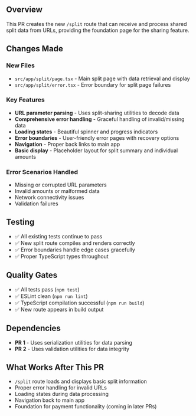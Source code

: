 ## Overview

This PR creates the new `/split` route that can receive and process shared split data from URLs, providing the foundation page for the sharing feature.

## Changes Made

### New Files
- `src/app/split/page.tsx` - Main split page with data retrieval and display
- `src/app/split/error.tsx` - Error boundary for split page failures

### Key Features
- **URL parameter parsing** - Uses split-sharing utilities to decode data
- **Comprehensive error handling** - Graceful handling of invalid/missing data
- **Loading states** - Beautiful spinner and progress indicators
- **Error boundaries** - User-friendly error pages with recovery options
- **Navigation** - Proper back links to main app
- **Basic display** - Placeholder layout for split summary and individual amounts

### Error Scenarios Handled
- Missing or corrupted URL parameters  
- Invalid amounts or malformed data
- Network connectivity issues
- Validation failures

## Testing

- ✅ All existing tests continue to pass
- ✅ New split route compiles and renders correctly
- ✅ Error boundaries handle edge cases gracefully
- ✅ Proper TypeScript types throughout

## Quality Gates

- ✅ All tests pass (`npm test`)
- ✅ ESLint clean (`npm run lint`)
- ✅ TypeScript compilation successful (`npm run build`)
- ✅ New route appears in build output

## Dependencies

- **PR 1** - Uses serialization utilities for data parsing
- **PR 2** - Uses validation utilities for data integrity

## What Works After This PR

- `/split` route loads and displays basic split information
- Proper error handling for invalid URLs
- Loading states during data processing
- Navigation back to main app
- Foundation for payment functionality (coming in later PRs)